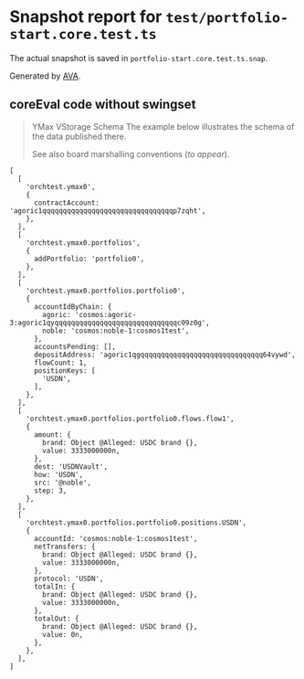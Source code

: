 # Snapshot report for `test/portfolio-start.core.test.ts`

The actual snapshot is saved in `portfolio-start.core.test.ts.snap`.

Generated by [AVA](https://avajs.dev).

## coreEval code without swingset

> YMax VStorage Schema
> The example below illustrates the schema of the data published there.
> 
> See also board marshalling conventions (_to appear_).

    [
      [
        'orchtest.ymax0',
        {
          contractAccount: 'agoric1qqqqqqqqqqqqqqqqqqqqqqqqqqqqqqqqp7zqht',
        },
      ],
      [
        'orchtest.ymax0.portfolios',
        {
          addPortfolio: 'portfolio0',
        },
      ],
      [
        'orchtest.ymax0.portfolios.portfolio0',
        {
          accountIdByChain: {
            agoric: 'cosmos:agoric-3:agoric1qyqqqqqqqqqqqqqqqqqqqqqqqqqqqqqqc09z0g',
            noble: 'cosmos:noble-1:cosmos1test',
          },
          accountsPending: [],
          depositAddress: 'agoric1qgqqqqqqqqqqqqqqqqqqqqqqqqqqqqqq64vywd',
          flowCount: 1,
          positionKeys: [
            'USDN',
          ],
        },
      ],
      [
        'orchtest.ymax0.portfolios.portfolio0.flows.flow1',
        {
          amount: {
            brand: Object @Alleged: USDC brand {},
            value: 3333000000n,
          },
          dest: 'USDNVault',
          how: 'USDN',
          src: '@noble',
          step: 3,
        },
      ],
      [
        'orchtest.ymax0.portfolios.portfolio0.positions.USDN',
        {
          accountId: 'cosmos:noble-1:cosmos1test',
          netTransfers: {
            brand: Object @Alleged: USDC brand {},
            value: 3333000000n,
          },
          protocol: 'USDN',
          totalIn: {
            brand: Object @Alleged: USDC brand {},
            value: 3333000000n,
          },
          totalOut: {
            brand: Object @Alleged: USDC brand {},
            value: 0n,
          },
        },
      ],
    ]
